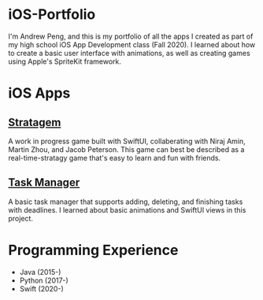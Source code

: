# iOS-Portfolio
I'm Andrew Peng, and this is my portfolio of all the apps I created as part of my high school iOS App Development class (Fall 2020). I learned about how to create a basic user interface with animations, as well as creating games using Apple's SpriteKit framework.

# iOS Apps
## [Stratagem](https://github.com/Stratagem-Studios/Stratagem)
A work in progress game built with SwiftUI, collaberating with Niraj Amin, Martin Zhou, and Jacob Peterson. This game can best be described as a real-time-stratagy game that's easy to learn and fun with friends.

## [Task Manager](https://github.com/andrewpeng02/task-manager-swiftUI/)
A basic task manager that supports adding, deleting, and finishing tasks with deadlines. I learned about basic animations and SwiftUI views in this project.

# Programming Experience
- Java (2015-)
- Python (2017-)
- Swift (2020-)

